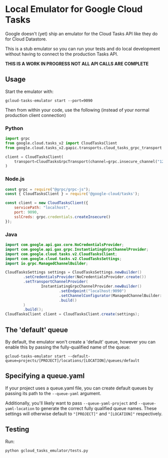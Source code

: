 # Local Emulator for Google Cloud Tasks

Google doesn't (yet) ship an emulator for the Cloud Tasks API like they do for
Cloud Datastore.

This is a stub emulator so you can run your tests and do local development without
having to connect to the production Tasks API.

**THIS IS A WORK IN PROGRESS NOT ALL API CALLS ARE COMPLETE**

## Usage

Start the emulator with:

```
gcloud-tasks-emulator start --port=9090
```

Then from within your code, use the following (instead of your normal production client connection)

### Python

```py
import grpc
from google.cloud.tasks_v2 import CloudTasksClient
from google.cloud.tasks_v2.gapic.transports.cloud_tasks_grpc_transport import CloudTasksGrpcTransport

client = CloudTasksClient(
    transport=CloudTasksGrpcTransport(channel=grpc.insecure_channel("127.0.0.1:9090"))
)
```

### Node.js

```js
const grpc = require("@grpc/grpc-js");
const { CloudTasksClient } = require('@google-cloud/tasks');

const client = new CloudTasksClient({
    servicePath: "localhost",
    port: 9090,
    sslCreds: grpc.credentials.createInsecure()
});
```

### Java

```java
import com.google.api.gax.core.NoCredentialsProvider;
import com.google.api.gax.grpc.InstantiatingGrpcChannelProvider;
import com.google.cloud.tasks.v2.CloudTasksClient;
import com.google.cloud.tasks.v2.CloudTasksSettings;
import io.grpc.ManagedChannelBuilder;

CloudTasksSettings settings = CloudTasksSettings.newBuilder()
        .setCredentialsProvider(NoCredentialsProvider.create())
        .setTransportChannelProvider(
                InstantiatingGrpcChannelProvider.newBuilder()
                        .setEndpoint("localhost:9090")
                        .setChannelConfigurator(ManagedChannelBuilder::usePlaintext)
                        .build()
        )
        .build();
CloudTasksClient client = CloudTasksClient.create(settings);
```

## The 'default' queue

By default, the emulator won't create a 'default' queue, however you can enable this
by passing the fully-qualified name of the queue:

```
gcloud-tasks-emulator start --default-queue=projects/[PROJECT]/locations/[LOCATION]/queues/default
```

## Specifying a queue.yaml

If your project uses a queue.yaml file, you can create default queues by passing its path to the `--queue-yaml` argument.

Additionally, you'll likely want to pass `--queue-yaml-project` and `--queue-yaml-location` to generate the correct
fully qualified queue names. These settings will otherwise default to `"[PROJECT]"` and `"[LOCATION]"` respectively.

## Testing
Run:
```
python gcloud_tasks_emulator/tests.py
```

